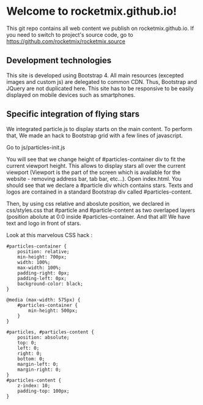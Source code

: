 # Welcome to rocketmix.github.io!

This git repo contains all web content we publish on rocketmix.github.io.
If you need to switch to project's source code, go to https://github.com/rocketmix/rocketmix.source

## Development technologies

This site is developed using Bootstrap 4. All main resources (excepted images and custom js) are delegated to common CDN. Thus, Bootstrap and JQuery are not duplicated here. This site has to be responsive to be easily displayed on mobile devices such as smartphones. 

## Specific integration of flying stars

We integrated particle.js to display starts on the main content. To perform that, We made an hack to Bootstrap grid with a few lines of javascript.

Go to js/particles-init.js

You will see that we change height of #particles-container div to fit the current viewport height. This allows to display stars all over the current viewport (Viewport is the part of the screen which is available for the website - removing address bar, tab bar, etc...).
Open index.html. You should see that we declare a #particle div which contains stars. Texts and logos are contained in a standard Bootstrap div called #particles-content.

Then, by using css relative and aboslute position, we declared in css/styles.css that #particle and #particle-content as two overlaped layers (position abolute at 0:0 inside #particles-container. And that all! We have text and logo in front of stars.

Look at this marvelous CSS hack :

```
#particles-container {
    position: relative;
    min-height: 700px;
    width: 100%;
    max-width: 100%;
    padding-right: 0px;
    padding-left: 0px;
    background-color: black;
}

@media (max-width: 575px) {
    #particles-container {
        min-height: 500px;
    }
}

#particles, #particles-content {
    position: absolute;
    top: 0;
    left: 0;
    right: 0;
    bottom: 0;
    margin-left: 0;
    margin-right: 0;
}
#particles-content {
    z-index: 10;
    padding-top: 100px;
}
```
